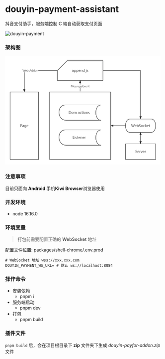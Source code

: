 # douyin-payment-assistant

抖音支付助手，服务端控制 C 端自动获取支付页面

![douyin-payment](media/douyin-payment.gif)

### 架构图

<img src="media/douyin-payment.png" width="500px" />

### 注意事项

目前只面向 **Android** 手机**Kiwi Browser**浏览器使用

### 开发环境

- node 16.16.0

### 环境变量

> 打包前需要配置正确的 **WebSocket** 地址

配置文件位置: packages/shell-chrome/.env.prod

```shell
# WebSocket 地址 wss://xxx.xxx.com
DOUYIN_PAYMENT_WS_URL= # 默认 ws://localhost:8084
```

### 操作命令

- 安装依赖
  - pnpm i
- 服务端启动
  - pnpm dev
- 打包
  - pnpm build

### 插件文件

`pnpm build` 后，会在项目根目录下 **zip** 文件夹下生成 _douyin-payfor-addon.zip_ 文件
